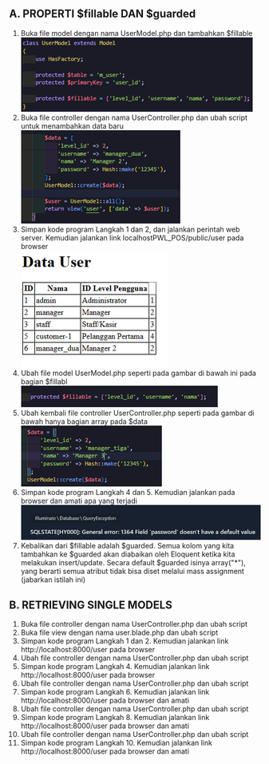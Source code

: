 ## A. PROPERTI $fillable DAN $guarded
1. Buka file model dengan nama UserModel.php dan tambahkan $fillable 
![Alt text](../screenshoot/1.png)
2. Buka file controller dengan nama UserController.php dan ubah script untuk menambahkan data baru   
![Alt text](../screenshoot/2.png)  
3. Simpan kode program Langkah 1 dan 2, dan jalankan perintah web server. Kemudian jalankan link localhostPWL_POS/public/user pada browser  
![Alt text](../screenshoot/3.png)  
4. Ubah file model UserModel.php seperti pada gambar di bawah ini pada bagian $fillabl  
![Alt text](../screenshoot/4.png)
5. Ubah kembali file controller UserController.php seperti pada gambar di bawah hanya bagian array pada $data  
![Alt text](../screenshoot/5.png)   
6. Simpan kode program Langkah 4 dan 5. Kemudian jalankan pada browser dan amati apa yang terjadi   
![Alt text](../screenshoot/6.png)  
7. Kebalikan dari $fillable adalah $guarded. Semua kolom yang kita tambahkan ke $guarded akan diabaikan oleh Eloquent ketika kita melakukan insert/update. Secara default $guarded isinya array("*"), yang berarti semua atribut tidak bisa diset melalui mass assignment (jabarkan istilah ini)   


## B. RETRIEVING SINGLE MODELS
1. Buka file controller dengan nama UserController.php dan ubah script
2. Buka file view dengan nama user.blade.php dan ubah script 
3. Simpan kode program Langkah 1 dan 2. Kemudian jalankan link http://localhost:8000/user pada browser
4. Ubah file controller dengan nama UserController.php dan ubah script
5. Simpan kode program Langkah 4. Kemudian jalankan link http://localhost:8000/user pada browser
6. Ubah file controller dengan nama UserController.php dan ubah script
7. Simpan kode program Langkah 6. Kemudian jalankan link http://localhost:8000/user pada browser dan amati
8. Ubah file controller dengan nama UserController.php dan ubah script
9. Simpan kode program Langkah 8. Kemudian jalankan link http://localhost:8000/user pada browser dan amati
10. Ubah file controller dengan nama UserController.php dan ubah script 
11. Simpan kode program Langkah 10. Kemudian jalankan link http://localhost:8000/user pada browser dan amati
